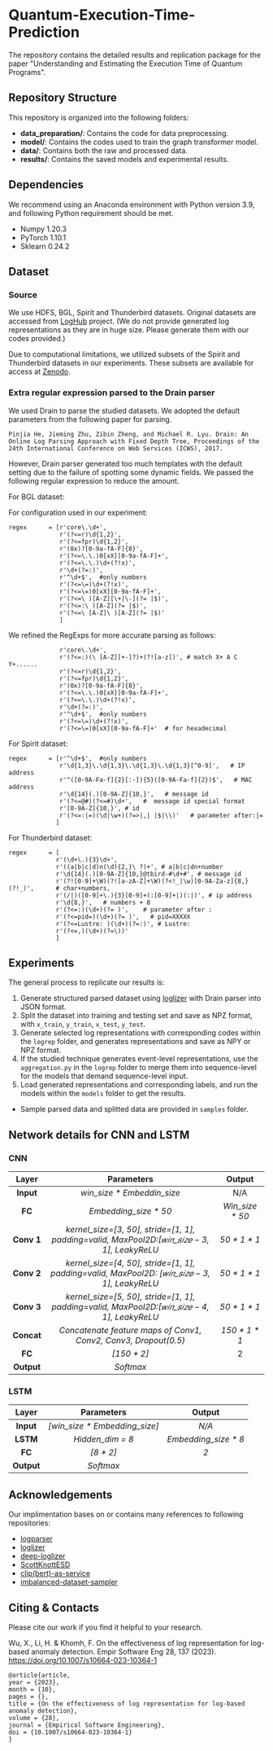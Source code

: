 # Quantum-Execution-Time-Prediction
The repository contains the detailed results and replication package for the paper "Understanding and Estimating the Execution Time of Quantum Programs".


## Repository Structure
This repository is organized into the following folders:

- **data_preparation/**: Contains the code for data preprocessing.
- **model/**: Contains the codes used to train the graph transformer model.
- **data/**: Contains both the raw and processed data.
- **results/**: Contains the saved models and experimental results.


## Dependencies
We recommend using an Anaconda environment with Python version 3.9, and following Python requirement should be met.

* Numpy 1.20.3
* PyTorch 1.10.1
* Sklearn 0.24.2

## Dataset

### Source
We use HDFS, BGL, Spirit and Thunderbird datasets. 
Original datasets are accessed from [LogHub](https://github.com/logpai/loghub) project.
(We do not provide generated log representations as they are in huge size. Please generate them with our codes provided.)

Due to computational limitations, we utilized subsets of the Spirit and Thunderbird datasets in our experiments. These subsets are available for access at [Zenodo](https://doi.org/10.5281/zenodo.7851024).

### Extra regular expression parsed to the Drain parser

We used Drain to parse the studied datasets. We adopted the default parameters from the following paper for parsing.

```
Pinjia He, Jieming Zhu, Zibin Zheng, and Michael R. Lyu. Drain: An Online Log Parsing Approach with Fixed Depth Tree, Proceedings of the 24th International Conference on Web Services (ICWS), 2017.
```

However, Drain parser generated too much templates with the default setting due to the failure of spotting some dynamic fields. We passed the following regular expression to reduce the amount.

For BGL dataset:

For configuration used in our experiment:
```
regex      = [r'core\.\d+',
              r'(?<=r)\d{1,2}',
              r'(?<=fpr)\d{1,2}',
              r'(0x)?[0-9a-fA-F]{8}',
              r'(?<=\.\.)0[xX][0-9a-fA-F]+',
              r'(?<=\.\.)\d+(?!x)',
              r'\d+(?=:)',
              r'^\d+$',  #only numbers
              r'(?<=\=)\d+(?!x)',
              r'(?<=\=)0[xX][0-9a-fA-F]+',
              r'(?<=\ )[A-Z][\+|\-](?= |$)',
              r'(?<=:\ )[A-Z](?= |$)',
              r'(?<=\ [A-Z]\ )[A-Z](?= |$)'
              ]
```

We refined the RegExps for more accurate parsing as follows:

```
              r'core\.\d+',
              r'(?<=:)(\ [A-Z][+-]?)+(?![a-z])', # match X+ A C Y+......
              r'(?<=r)\d{1,2}',
              r'(?<=fpr)\d{1,2}',
              r'(0x)?[0-9a-fA-F]{8}',
              r'(?<=\.\.)0[xX][0-9a-fA-F]+',
              r'(?<=\.\.)\d+(?!x)',
              r'\d+(?=:)',
              r'^\d+$',  #only numbers
              r'(?<=\=)\d+(?!x)',
              r'(?<=\=)0[xX][0-9a-fA-F]+'  # for hexadecimal
```

For Spirit dataset:
```
regex      = [r'^\d+$',  #only numbers
              r'\d{1,3}\.\d{1,3}\.\d{1,3}\.\d{1,3}[^0-9]',   # IP address
              r'^([0-9A-Fa-f]{2}[:-]){5}([0-9A-Fa-f]{2})$',   # MAC address
              r'\d{14}(.)[0-9A-Z]{10,}',   # message id
              r'(?<=@#)(?<=#)\d+',   #  message id special format
              r'[0-9A-Z]{10,}', # id
              r'(?<=:|=)(\d|\w+)(?=>|,| |$|\\)'   # parameter after:|=
             ]
```

For Thunderbird dataset:

```
regex      = [
             r'(\d+\.){3}\d+',
             r'((a|b|c|d)n(\d){2,}\ ?)+', # a|b|c|dn+number
             r'\d{14}(.)[0-9A-Z]{10,}@tbird-#\d+#', # message id
             r'(?![0-9]+\W)(?![a-zA-Z]+\W)(?<!_|\w)[0-9A-Za-z]{8,}(?!_)',      # char+numbers,
             r'(/|)([0-9]+\.){3}[0-9]+(:[0-9]+|)(:|)', # ip address
             r'\d{8,}',   # numbers + 8
             r'(?<=:)(\d+)(?= )',    # parameter after :
             r'(?<=pid=)(\d+)(?= )',   # pid=XXXXX
             r'(?<=Lustre: )(\d+)(?=:)', # Lustre:
             r'(?<=,)(\d+)(?=\))'
             ]
```

## Experiments

The general process to replicate our results is:

1. Generate structured parsed dataset using [loglizer](https://github.com/logpai/loglizer) with Drain parser into JSON format.
2. Split the dataset into training and testing set and save as NPZ format, with `x_train`, `y_train`, `x_test`, `y_test`.
3. Generate selected log representations with corresponding codes within the `logrep` folder, and generates representations and save as NPY or NPZ format.
4. If the studied technique generates event-level representations, use the `aggregation.py` in the `logrep` folder to merge them into sequence-level for the models that demand sequence-level input.
5. Load generated representations and corresponding labels, and run the models within the `models` folder to get the results.

* Sample parsed data and splitted data are provided in `samples` folder.


## Network details for CNN and LSTM

### CNN
|    Layer    |                          Parameters                          |      Output      |
| :---------: | :----------------------------------------------------------: | :--------------: |
|  __Input__  |                 _win\_size * Embeddin\_size_                 |       N/A        |
|   __FC__    |                    _Embedding\_size * 50_                    | _Win\_size * 50_ |
| __Conv 1__  | _kernel_size=[3, 50], stride=[1, 1], padding=valid, MaxPool2D:[𝑤𝑖𝑛_𝑠𝑖𝑧𝑒 − 3, 1], LeakyReLU_ |   _50 * 1 * 1_   |
| __Conv 2__  | _kernel\_size=[4, 50], stride=[1, 1], padding=valid, MaxPool2D: [𝑤𝑖𝑛_𝑠𝑖𝑧𝑒 − 3, 1], LeakyReLU_ |   _50 * 1 * 1_   |
| __Conv 3__  | _kernel\_size=[5, 50], stride=[1, 1], padding=valid, MaxPool2D:[𝑤𝑖𝑛_𝑠𝑖𝑧𝑒 − 4, 1], LeakyReLU_ |   _50 * 1 * 1_   |
| __Concat__  | _Concatenate feature maps of Conv1, Conv2, Conv3, Dropout(0.5)_ |  _150 * 1 * 1_   |
|   __FC__    |                         _[150 * 2]_                          |       $2$        |
| __Output__ |                           _Softmax_                           |                  |



### LSTM

|   Layer    |           Parameters            |        Output         |
| :--------: | :-----------------------------: | :-------------------: |
| __Input__  | _[win\_size * Embedding\_size]_ |         _N/A_         |
|  __LSTM__  |        _Hidden\_dim = 8_        | _Embedding\_size * 8_ |
|   __FC__   |            _[8 * 2]_            |          _2_          |
| __Output__ |            _Softmax_            |                       |


## Acknowledgements

Our implimentation bases on or contains many references to following repositories:

* [logparser](https://github.com/logpai/logparser)
* [loglizer](https://github.com/logpai/loglizer)
* [deep-loglizer](https://github.com/logpai/deep-loglizer)
* [ScottKnottESD](https://github.com/klainfo/ScottKnottESD)
* [clip(bert)-as-service](https://github.com/jina-ai/clip-as-service)
* [imbalanced-dataset-sampler](https://github.com/ufoym/imbalanced-dataset-sampler)

## Citing & Contacts

Please cite our work if you find it helpful to your research.

Wu, X., Li, H. & Khomh, F. On the effectiveness of log representation for log-based anomaly detection. Empir Software Eng 28, 137 (2023). https://doi.org/10.1007/s10664-023-10364-1

```
@article{article,
year = {2023},
month = {10},
pages = {},
title = {On the effectiveness of log representation for log-based anomaly detection},
volume = {28},
journal = {Empirical Software Engineering},
doi = {10.1007/s10664-023-10364-1}
}
```


